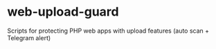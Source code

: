 # web-upload-guard
Scripts for protecting PHP web apps with upload features (auto scan + Telegram alert)
